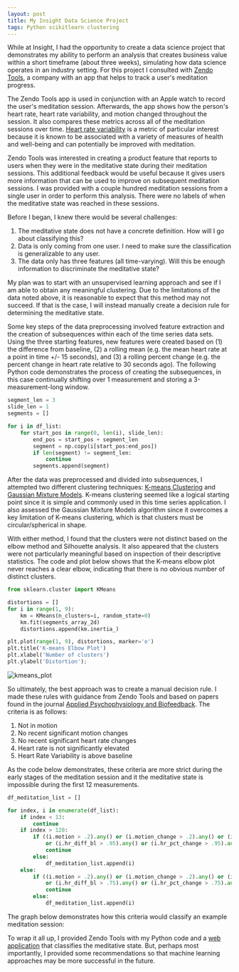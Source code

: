 ```yaml
---
layout: post
title: My Insight Data Science Project
tags: Python scikitlearn clustering
---
```


While at Insight, I had the opportunity to create a data science project that demonstrates my ability to perform an analysis that creates business value within a short timeframe (about three weeks), simulating how data science operates in an industry setting. For this project I consulted with [Zendo Tools](http://zendo.tools/), a company with an app that helps to track a user's meditation progress. 

The Zendo Tools app is used in conjunction with an Apple watch to record the user's meditation session. Afterwards, the app shows how the person's heart rate, heart rate variability, and motion changed throughout the session. It also compares these metrics across all of the meditation sessions over time. [Heart rate variability](http://zendo.tools/research) is a metric of particular interest because it is known to be associated with a variety of measures of health and well-being and can potentially be improved with meditation.

Zendo Tools was interested in creating a product feature that reports to users when they were in the meditative state during their meditation sessions. This additional feedback would be useful because it gives users more information that can be used to improve on subsequent meditation sessions. I was provided with a couple hundred meditation sessions from a single user in order to perform this analysis. There were no labels of when the meditative state was reached in these sessions.

Before I began, I knew there would be several challenges:
1. The meditative state does not have a concrete definition. How will I go about classifying this?
2. Data is only coming from one user. I need to make sure the classification is generalizable to any user.
3. The data only has three features (all time-varying). Will this be enough information to discriminate the meditative state?

My plan was to start with an unsupervised learning approach and see if I am able to obtain any meaningful clustering. Due to the limitations of the data noted above, it is reasonable to expect that this method may not succeed. If that is the case, I will instead manually create a decision rule for determining the meditative state.

Some key steps of the data preprocessing involved feature extraction and the creation of subsequences within each of the time series data sets. Using the three starting features, new features were created based on (1) the difference from baseline, (2) a rolling mean (e.g. the mean heart rate at a point in time +/- 15 seconds), and (3) a rolling percent change (e.g. the percent change in heart rate relative to 30 seconds ago). The following Python code demonstrates the process of creating the subsequences, in this case continually shifting over 1 measurement and storing a 3-measurement-long window.

```python
segment_len = 3
slide_len = 1
segments = []

for i in df_list:
    for start_pos in range(0, len(i), slide_len):
        end_pos = start_pos + segment_len
        segment = np.copy(i[start_pos:end_pos])
        if len(segment) != segment_len:
            continue
        segments.append(segment)
```
After the data was preprocessed and divided into subsequences, I attempted two different clustering techniques: [K-means Clustering](https://towardsdatascience.com/understanding-k-means-clustering-in-machine-learning-6a6e67336aa1) and [Gaussian Mixture Models](https://towardsdatascience.com/gaussian-mixture-models-explained-6986aaf5a95). K-means clustering seemed like a logical starting point since it is simple and commonly used in this time series application. I also assessed the Gaussian Mixture Models algorithm since it overcomes a key limitation of K-means clustering, which is that clusters must be circular/spherical in shape.

With either method, I found that the clusters were not distinct based on the elbow method and Silhouette analysis. It also appeared that the clusters were not particularly meaningful based on inspection of their descriptive statistics. The code and plot below shows that the K-means elbow plot never reaches a clear elbow, indicating that there is no obvious number of distinct clusters.

```python
from sklearn.cluster import KMeans

distortions = []
for i in range(1, 9):
    km = KMeans(n_clusters=i, random_state=0)
    km.fit(segments_array_2d)
    distortions.append(km.inertia_)

plt.plot(range(1, 9), distortions, marker='o')
plt.title('K-means Elbow Plot')
plt.xlabel('Number of clusters')
plt.ylabel('Distortion');
```
![kmeans_plot](https://github.com/pcbrendel/pcbrendel.github.io/blob/master/_posts/kmeans_plot.png?raw=true "kmeans_plot")

So ultimately, the best approach was to create a manual decision rule. I made these rules with guidance from Zendo Tools and based on papers found in the journal [Applied Psychophysiology and Biofeedback](https://link.springer.com/journal/10484). The criteria is as follows:

1. Not in motion
2. No recent significant motion changes
3. No recent significant heart rate changes
4. Heart rate is not significantly elevated
5. Heart Rate Variability is above baseline

As the code below demonstrates, these criteria are more strict during the early stages of the meditation session and it the meditative state is impossible during the first 12 measurements.

```python
df_meditation_list = []

for index, i in enumerate(df_list):
    if index < 13:
        continue
    if index > 120:
        if ((i.motion > .2).any() or (i.motion_change > .2).any() or (i.sdnn_diff_bl < 0).any() 
            or (i.hr_diff_bl > .95).any() or (i.hr_pct_change > .95).any() or (i.hr_pct_change < .05).any()):
            continue
        else:
            df_meditation_list.append(i)
    else:
        if ((i.motion > .2).any() or (i.motion_change > .2).any() or (i.sdnn_diff_bl < 10).any() 
            or (i.hr_diff_bl > .75).any() or (i.hr_pct_change > .75).any() or (i.hr_pct_change < .25).any()):
            continue
        else:
            df_meditation_list.append(i)
```

The graph below demonstrates how this criteria would classify an example meditation session:

To wrap it all up, I provided Zendo Tools with my Python code and a [web application](https://zendo-analyzer.herokuapp.com/) that classifies the meditative state. But, perhaps most importantly, I provided some recommendations so that machine learning approaches may be more successful in the future.
